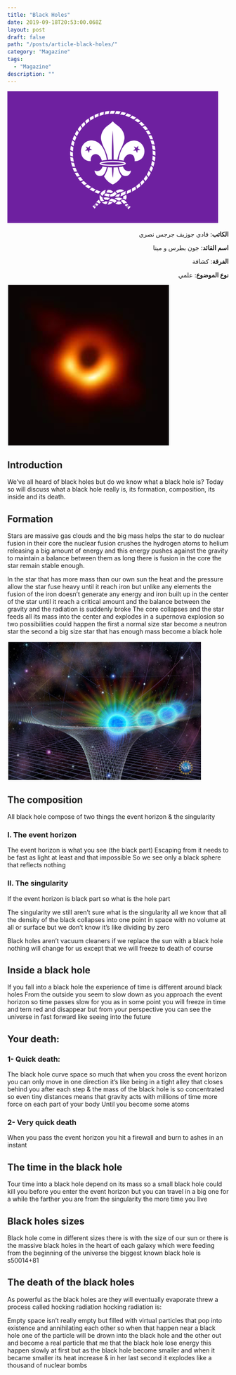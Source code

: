 ```yaml
---
title: "Black Holes"
date: 2019-09-18T20:53:00.068Z
layout: post
draft: false
path: "/posts/article-black-holes/"
category: "Magazine"
tags:
  - "Magazine"
description: ""
---
```


![](scouts.png)

<div dir="rtl">


<strong>الكاتب</strong>: فادي جوزيف جرجس نصري

<strong>اسم القائد</strong>: جون بطرس و مينا

<strong>الفرقة</strong>: كشافة

<strong>نوع الموضوع</strong>: علمي

</div>

![](pic1.png)

## Introduction

We’ve all heard of black holes but do we know what a black hole is? Today so will discuss what a black hole really is, its formation, composition, its inside and its death.

## Formation

Stars are massive gas clouds  and  the big mass helps the star to do nuclear fusion in their core the nuclear fusion crushes the  hydrogen  atoms to helium releasing a big amount of energy and this energy pushes against the  gravity to maintain a balance between them as long there is fusion in the core the star remain stable enough.

In the star that has more mass than our own sun the heat and the pressure allow the star fuse heavy until it reach iron but unlike any elements the fusion of the iron doesn’t generate any energy and iron built up in the center of the star until it reach a critical amount and the balance between the gravity and the radiation is suddenly broke The core collapses and the star feeds all its mass into the center and explodes in a supernova explosion so two possibilities could happen the first a normal size star become a neutron star the second a big size star that has enough mass become a black hole

![](pic2.png)

## The composition 
All black hole compose of two things the event horizon & the singularity 

### I.	The event horizon

The event horizon is what you see (the black part)
Escaping from it needs to be fast as light at least and that impossible
So we see only a black sphere that reflects nothing

### II.	The singularity
If the event horizon is black part so what is the hole part 

The singularity we still aren’t sure what is the singularity all we know that all the density of the black collapses into one point in space with no volume at all or surface but we don’t know it’s like dividing by zero 

Black holes aren’t vacuum cleaners if we replace the sun with a black hole nothing will change for us except that we will freeze to death of course

## Inside a black hole 
If you fall into a black hole the experience of time is different around black holes 
From the outside you seem to slow down as you approach the event horizon so time passes slow for you as in some point you will freeze in time and tern red and disappear but from your perspective you can see the universe in fast forward like seeing into the future

## Your death:

### 1-	Quick death:

The black hole curve space so much that when you cross the event horizon you can only move in one direction it’s like being in a tight alley that closes behind you after each step & the mass of the black hole is so concentrated so even tiny distances means that gravity acts with millions of time more force on each part of your body Until you become some atoms 

### 2-	Very quick death 

When you pass the event horizon you hit a firewall and burn to ashes in an instant 

## The time in the black hole 

Tour time into a black hole depend on its mass so a small black hole could kill you before you enter the event horizon but you can travel in  a big one for a while the farther you are from the singularity the more time you live

## Black holes sizes

Black hole come in different sizes there is with the size of our sun or there is the massive black holes in the heart of each galaxy which were feeding from the beginning of the universe the biggest known black hole is s50014+81 

## The death of the black holes

As powerful as the black holes are they will eventually evaporate threw a process called hocking radiation hocking radiation is:

Empty space isn’t really empty but filled with virtual particles that pop into existence and annihilating each other so when that happen near a black hole one of the particle will be drown into the black hole and the other out and become a real particle that me that the black hole lose energy this happen slowly at first but as the black hole become smaller and when it became smaller its heat increase & in her last second it explodes like a thousand of nuclear bombs 
